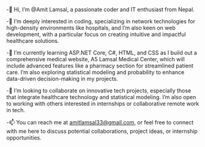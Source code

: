 -👋 Hi, I’m @Amit Lamsal, a passionate coder and IT enthusiast from Nepal.

-👀 I’m deeply interested in coding, specializing in network technologies for high-density environments like hospitals, and I’m also keen on web development, with a particular focus on creating intuitive and impactful healthcare solutions.

-🌱 I’m currently learning ASP.NET Core, C#, HTML, and CSS as I build out a comprehensive medical website, A5 Lamsal Medical Center, which will include advanced features like a pharmacy section for streamlined patient care. I’m also exploring statistical modeling and probability to enhance data-driven decision-making in my projects.

-💞️ I’m looking to collaborate on innovative tech projects, especially those that integrate healthcare technology and statistical modeling. I’m also open to working with others interested in internships or collaborative remote work in tech.

-📫 You can reach me at amitlamsal33@gmail.com, or feel free to connect with me here to discuss potential collaborations, project ideas, or internship opportunities.

<!---
AmitLamsal2/AmitLamsal2 is a ✨ special ✨ repository because its `README.md` (this file) appears on your GitHub profile.
You can click the Preview link to take a look at your changes.
--->
